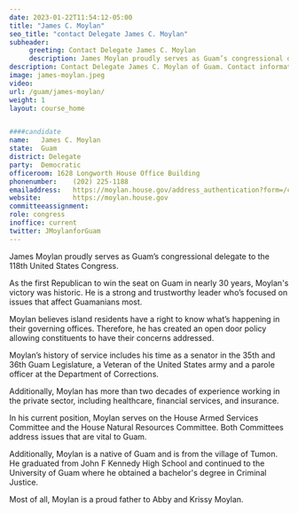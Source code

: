 ```yaml
---
date: 2023-01-22T11:54:12-05:00
title: "James C. Moylan"
seo_title: "contact Delegate James C. Moylan"
subheader:
     greeting: Contact Delegate James C. Moylan 
     description: James Moylan proudly serves as Guam’s congressional delegate to the 118th United States Congress.
description: Contact Delegate James C. Moylan of Guam. Contact information for James C. Moylan includes email address, phone number, and mailing address.
image: james-moylan.jpeg
video: 
url: /guam/james-moylan/
weight: 1
layout: course_home


####candidate
name:	James C. Moylan
state:	Guam
district: Delegate
party:	Democratic
officeroom:	1628 Longworth House Office Building
phonenumber:	(202) 225-1188
emailaddress:	https://moylan.house.gov/address_authentication?form=/contact
website:		https://moylan.house.gov
committeeassignment: 
role: congress
inoffice: current
twitter: JMoylanforGuam
---
```

James Moylan proudly serves as Guam’s congressional delegate to the 118th United States Congress. 

As the first Republican to win the seat on Guam in nearly 30 years, Moylan's victory was historic. 
He is a strong and trustworthy leader who’s focused on issues that affect Guamanians most. 

Moylan believes island residents have a right to know what’s happening in their governing offices. Therefore, he has created an open door policy allowing constituents to have their concerns addressed. 

Moylan’s history of service includes his time as a senator in the 35th and 36th Guam Legislature, a Veteran of the United States army and a parole officer at the Department of Corrections. 

Additionally, Moylan has more than two decades of experience working in the private sector, including healthcare, financial services, and insurance.

In his current position, Moylan serves on the House Armed Services Committee and the House Natural Resources Committee.  Both Committees address issues that are vital to Guam.

Additionally, Moylan is a native of Guam and is from the village of Tumon. He graduated from John F Kennedy High School and continued to the University of Guam where he obtained a bachelor's degree in Criminal Justice.  

Most of all, Moylan is a proud father to Abby and Krissy Moylan.

